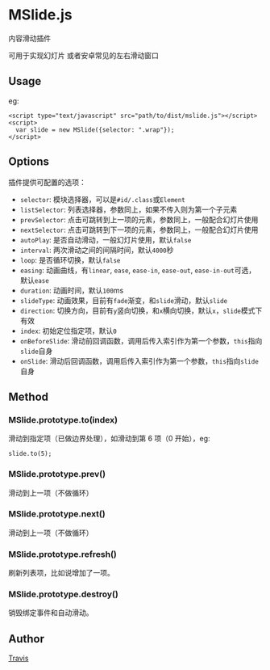 # MSlide.js

内容滑动插件

可用于实现幻灯片
或者安卓常见的左右滑动窗口

## Usage

eg:

```
<script type="text/javascript" src="path/to/dist/mslide.js"></script>
<script>
  var slide = new MSlide({selector: ".wrap"});
</script>
```

## Options

插件提供可配置的选项：

- `selector`: 模块选择器，可以是`#id/.class`或`Element`
- `listSelector`: 列表选择器，参数同上，如果不传入则为第一个子元素
- `prevSelector`: 点击可跳转到上一项的元素，参数同上，一般配合幻灯片使用
- `nextSelector`: 点击可跳转到下一项的元素，参数同上，一般配合幻灯片使用
- `autoPlay`: 是否自动滑动，一般幻灯片使用，默认`false`
- `interval`: 两次滑动之间的间隔时间，默认`4000`秒
- `loop`: 是否循环切换，默认`false`
- `easing`: 动画曲线，有`linear`, `ease`, `ease-in`, `ease-out`, `ease-in-out`可选，默认`ease`
- `duration`: 动画时间，默认`100`ms
- `slideType`: 动画效果，目前有`fade`渐变，和`slide`滑动，默认`slide`
- `direction`: 切换方向，目前有`y`竖向切换，和`x`横向切换，默认`x`，`slide`模式下有效
- `index`: 初始定位指定项，默认`0`
- `onBeforeSlide`: 滑动前回调函数，调用后传入索引作为第一个参数，`this`指向`slide`自身
- `onSlide`: 滑动后回调函数，调用后传入索引作为第一个参数，`this`指向`slide`自身

## Method

### MSlide.prototype.to(index)

滑动到指定项（已做边界处理），如滑动到第 6 项（0 开始），eg:

```
slide.to(5);
```

### MSlide.prototype.prev()

滑动到上一项（不做循环）

### MSlide.prototype.next()

滑动到上一项（不做循环）

### MSlide.prototype.refresh()

刷新列表项，比如说增加了一项。

### MSlide.prototype.destroy()

销毁绑定事件和自动滑动。

## Author

[Travis](https://github.com/godxiaoji)
